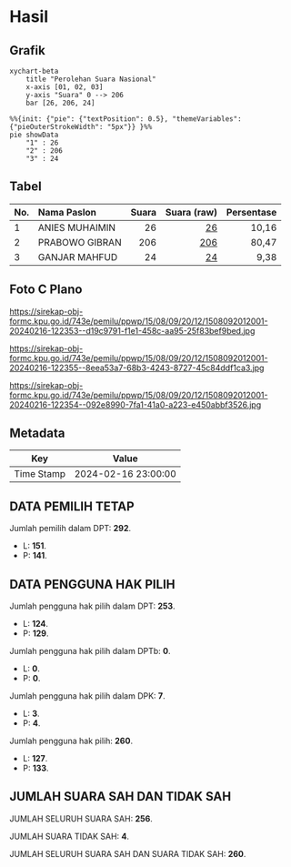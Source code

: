 # Hasil

## Grafik

```mermaid
xychart-beta
    title "Perolehan Suara Nasional"
    x-axis [01, 02, 03]
    y-axis "Suara" 0 --> 206
    bar [26, 206, 24]
```

```mermaid
%%{init: {"pie": {"textPosition": 0.5}, "themeVariables": {"pieOuterStrokeWidth": "5px"}} }%%
pie showData
    "1" : 26
    "2" : 206
    "3" : 24
```

## Tabel

| No. | Nama Paslon    | Suara | Suara (raw) | Persentase |
|:--- |:-------------- | -----:| -----------:| ----------:|
| 1   | ANIES MUHAIMIN | 26    | [26][p-1]   | 10,16      |
| 2   | PRABOWO GIBRAN | 206   | [206][p-2]  | 80,47      |
| 3   | GANJAR MAHFUD  | 24    | [24][p-3]   | 9,38       |


[p-1]: https://github.com/gigit-pemilu/pemilu-2024/blob/main/pilpres/hitung-suara/sub/15-jambi/sub/08-bungo/sub/09-pelepat-ilir/sub/2012-lingga-kuamang/sub/001-tps/sub/paslon-1.txt
[p-2]: https://github.com/gigit-pemilu/pemilu-2024/blob/main/pilpres/hitung-suara/sub/15-jambi/sub/08-bungo/sub/09-pelepat-ilir/sub/2012-lingga-kuamang/sub/001-tps/sub/paslon-2.txt
[p-3]: https://github.com/gigit-pemilu/pemilu-2024/blob/main/pilpres/hitung-suara/sub/15-jambi/sub/08-bungo/sub/09-pelepat-ilir/sub/2012-lingga-kuamang/sub/001-tps/sub/paslon-3.txt

## Foto C Plano

https://sirekap-obj-formc.kpu.go.id/743e/pemilu/ppwp/15/08/09/20/12/1508092012001-20240216-122353--d19c9791-f1e1-458c-aa95-25f83bef9bed.jpg

https://sirekap-obj-formc.kpu.go.id/743e/pemilu/ppwp/15/08/09/20/12/1508092012001-20240216-122355--8eea53a7-68b3-4243-8727-45c84ddf1ca3.jpg

https://sirekap-obj-formc.kpu.go.id/743e/pemilu/ppwp/15/08/09/20/12/1508092012001-20240216-122354--092e8990-7fa1-41a0-a223-e450abbf3526.jpg


## Metadata

| Key        | Value               |
| ---------- | ------------------- |
| Time Stamp | 2024-02-16 23:00:00 |


## DATA PEMILIH TETAP

Jumlah pemilih dalam DPT: **292**.
 * L: **151**.
 * P: **141**.

## DATA PENGGUNA HAK PILIH

Jumlah pengguna hak pilih dalam DPT: **253**.
 * L: **124**.
 * P: **129**.

Jumlah pengguna hak pilih dalam DPTb: **0**.
 * L: **0**.
 * P: **0**.

Jumlah pengguna hak pilih dalam DPK: **7**.
 * L: **3**.
 * P: **4**.

Jumlah pengguna hak pilih: **260**.
 * L: **127**.
 * P: **133**.

## JUMLAH SUARA SAH DAN TIDAK SAH

JUMLAH SELURUH SUARA SAH: **256**.

JUMLAH SUARA TIDAK SAH: **4**.

JUMLAH SELURUH SUARA SAH DAN SUARA TIDAK SAH: **260**.


